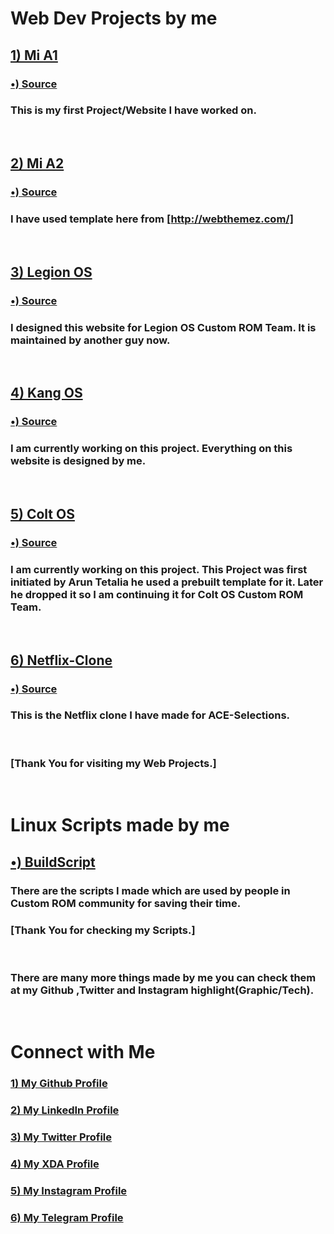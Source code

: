 # Web Dev Projects by me

## [1) Mi A1](https://nparashar150.me/mia1/)
### [&bull;) Source](https://github.com/nparashar150/mia1)
### This is my first Project/Website I have worked on.

<br>

## [2) Mi A2](https://nparashar150.me/mia2/)
### [&bull;) Source](https://github.com/nparashar150/mia2)
### I have used template here from [http://webthemez.com/]

<br>

## [3) Legion OS](https://legionos.org/)
### [&bull;) Source](https://github.com/Project-LegionOS/Project-LegionOS.github.io)
### I designed this website for Legion OS Custom ROM Team. It is maintained by another guy now.

<br>

## [4) Kang OS](https://kangos.in/)
### [&bull;) Source](https://github.com/nparashar150/kangos)
### I am currently working on this project. Everything on this website is designed by me.

<br>

## [5) Colt OS](https://colt-enigma.github.io/)
### [&bull;) Source](https://github.com/Colt-Enigma/colt-enigma.github.io/)
### I am currently working on this project. This Project was first initiated by Arun Tetalia he used a prebuilt template for it. Later he dropped it so I am continuing it for Colt OS Custom ROM Team.

<br>

## [6) Netflix-Clone](http://nparashar150.me/netflix/)
### [&bull;) Source](https://github.com/nparashar150/netflix)
### This is the Netflix clone I have made for ACE-Selections.

<br>

### [Thank You for visiting my Web Projects.]

<br>

# Linux Scripts made by me
## [&bull;) BuildScript](https://nparashar150.me/buildscript/)
### There are the scripts I made which are used by people in Custom ROM community for saving their time.
### [Thank You for checking my Scripts.]

<br>

### There are many more things made by me you can check them at my Github ,Twitter and Instagram highlight(Graphic/Tech).

<br>

# Connect with Me
### [1) My Github Profile](https://github.com/nparashar150)
### [2) My LinkedIn Profile](https://www.linkedin.com/in/naman-parashar-724610185/)
### [3) My Twitter Profile](https://twitter.com/nparashar150)
### [4) My XDA Profile](https://forum.xda-developers.com/m/nparashar150.9479430/)
### [5) My Instagram Profile](https://www.instagram.com/nparashar150_/)
### [6) My Telegram Profile](https://t.me/nparashar150)

<br>
